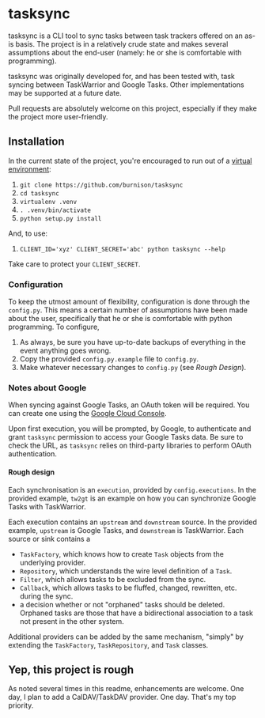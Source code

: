 # tasksync

tasksync is a CLI tool to sync tasks between task trackers offered on an as-is
basis. The project is in a relatively crude state and makes several assumptions
about the end-user (namely: he or she is comfortable with programming).

tasksync was originally developed for, and has been tested with, task syncing
between TaskWarrior and Google Tasks. Other implementations may be supported at
a future date.

Pull requests are absolutely welcome on this project, especially if they make
the project more user-friendly.

## Installation

In the current state of the project, you're encouraged to run out of a [virtual
environment](https://virtualenv.pypa.io/en/stable/):

1. `git clone https://github.com/burnison/tasksync`
1. `cd tasksync`
1. `virtualenv .venv`
1. `. .venv/bin/activate`
1. `python setup.py install`

And, to use:

1. `CLIENT_ID='xyz' CLIENT_SECRET='abc' python tasksync --help`

Take care to protect your `CLIENT_SECRET`.


### Configuration

To keep the utmost amount of flexibility, configuration is done through the
`config.py`. This means a certain number of assumptions have been made about the
user, specifically that he or she is comfortable with python programming. To
configure,

1. As always, be sure you have up-to-date backups of everything in the event
   anything goes wrong.
1. Copy the provided `config.py.example` file to `config.py`.
1. Make whatever necessary changes to `config.py` (see _Rough Design_).


### Notes about Google

When syncing against Google Tasks, an OAuth token will be required. You can
create one using the [Google Cloud Console](https://console.cloud.google.com).

Upon first execution, you will be prompted, by Google, to authenticate and grant
`tasksync` permission to access your Google Tasks data. Be sure to check the
URL, as `tasksync` relies on third-party libraries to perform OAuth
authentication.


#### Rough design

Each synchronisation is an `execution`, provided by `config.executions`. In the
provided example, `tw2gt` is an example on how you can synchronize Google Tasks
with TaskWarrior.

Each execution contains an `upstream` and `downstream` source. In the provided
example, `upstream` is Google Tasks, and `downstream` is TaskWarrior. Each
source or sink contains a

* `TaskFactory`, which knows how to create `Task` objects from the underlying
  provider.
* `Repository`, which understands the wire level definition of a `Task`.
* `Filter`, which allows tasks to be excluded from the sync.
* `Callback`, which allows tasks to be fluffed, changed, rewritten, etc. during
  the sync.
* a decision whether or not "orphaned" tasks should be deleted. Orphaned tasks
  are those that have a bidirectional association to a task not present in the
  other system.

Additional providers can be added by the same mechanism, "simply" by extending
the `TaskFactory`, `TaskRepository`, and `Task` classes.


## Yep, this project is rough

As noted several times in this readme, enhancements are welcome. One day, I plan
to add a CalDAV/TaskDAV provider. One day. That's my top priority.
